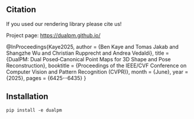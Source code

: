## Citation
If you used our rendering library please cite us!

Project page:
https://dualpm.github.io/

@InProceedings{Kaye2025,
  author    = {Ben Kaye and Tomas Jakab and Shangzhe Wu and Christian Rupprecht and Andrea Vedaldi},
  title     = {DualPM: Dual Posed‑Canonical Point Maps for 3D Shape and Pose Reconstruction},
  booktitle = {Proceedings of the IEEE/CVF Conference on Computer Vision and Pattern Recognition (CVPR)},
  month     = {June},
  year      = {2025},
  pages     = {6425--6435}
}

## Installation
```
pip install -e dualpm